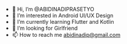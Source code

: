 - 👋 Hi, I’m @ABIDINADIPRASETYO
- 👀 I’m interested in Android UI/UX Design
- 🌱 I’m currently learning Flutter and Kotlin 
- 💞️ I’m looking for Girlfriend
- 📫 How to reach me abidinadip@gmail.com

<!---
ABIDINADIPRASETYO/ABIDINADIPRASETYO is a ✨ special ✨ repository because its `README.md` (this file) appears on your GitHub profile.
You can click the Preview link to take a look at your changes.
--->
